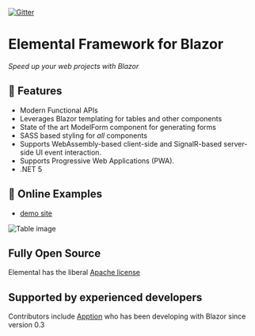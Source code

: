 ﻿<!--
 Copyright 2020 Apption Corporation
 
 Licensed under the Apache License, Version 2.0 (the "License");
 you may not use this file except in compliance with the License.
 You may obtain a copy of the License at
 
     http://www.apache.org/licenses/LICENSE-2.0
 
 Unless required by applicable law or agreed to in writing, software
 distributed under the License is distributed on an "AS IS" BASIS,
 WITHOUT WARRANTIES OR CONDITIONS OF ANY KIND, either express or implied.
 See the License for the specific language governing permissions and
 limitations under the License.
-->
[![Gitter](https://badges.gitter.im/aelemental/community.svg)](https://gitter.im/aelemental/community?utm_source=badge&utm_medium=badge&utm_campaign=pr-badge)

# Elemental Framework for Blazor

_Speed up your web projects with Blazor_


## 🎉 Features

- Modern Functional APIs
- Leverages Blazor templating for tables and other components
- State of the art ModelForm component for generating forms
- SASS based styling for *all* components
- Supports WebAssembly-based client-side and SignalR-based server-side UI event interaction.
- Supports Progressive Web Applications (PWA).
- .NET 5

## 🌈 Online Examples


- [demo site](https://aelemental.z13.web.core.windows.net/) 

![Table image](docs/images/Table.png)

## Fully Open Source

Elemental has the liberal [Apache license](https://www.apache.org/licenses/LICENSE-2.0.html)

## Supported by experienced developers

Contributors include [Apption](https://www.apption.com) who has been developing with Blazor since version 0.3
